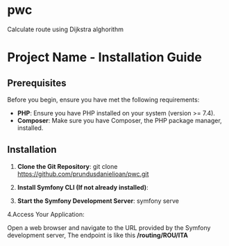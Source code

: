 # pwc
Calculate route using Dijkstra alghorithm
# Project Name - Installation Guide

## Prerequisites
Before you begin, ensure you have met the following requirements:
- **PHP**: Ensure you have PHP installed on your system (version >= 7.4).
- **Composer**: Make sure you have Composer, the PHP package manager, installed.

## Installation

1. **Clone the Git Repository**:
   git clone https://github.com/prundusdanielioan/pwc.git
2. **Install Symfony CLI (If not already installed)**:

3. **Start the Symfony Development Server**:
     symfony serve

4.Access Your Application:

Open a web browser and navigate to the URL provided by the Symfony development server, The endpoint is like this **/routing/ROU/ITA**

